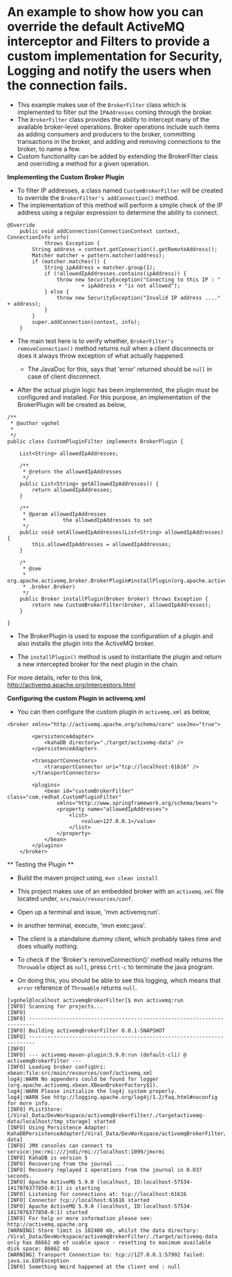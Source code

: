 # An example to show how you can override the default ActiveMQ interceptor and Filters to provide a custom implementation for Security, Logging and notify the users when the connection fails.

- This example makes use of the `BrokerFilter` class which is implemented to filter out the `IPAddresses` coming through the broker.
- The `BrokerFilter` class provides the ability to intercept many of the available broker-level operations. Broker operations include such items as adding consumers and producers to the broker, committing transactions in the broker, and adding and removing connections to the broker, to name a few.
- Custom functionality can be added by extending the BrokerFilter class and overriding a method for a given operation.


**Implementing the Custom Broker Plugin**

- To filter IP addresses, a class named `CustomBrokerFilter` will be created to override the `BrokerFilter's addConnection()` method.
- The implementation of this method will perform a simple check of the IP address using a regular expression to determine the ability to connect.

~~~
@Override
	public void addConnection(ConnectionContext context, ConnectionInfo info)
			throws Exception {
		String address = context.getConnection().getRemoteAddress();
		Matcher matcher = pattern.matcher(address);
		if (matcher.matches()) {
			String ipAddress = matcher.group(1);
			if (!allowedIpAddresses.contains(ipAddress)) {
				throw new SecurityException("Conecting to this IP : "
						+ ipAddress + "is not allowed");
			} else {
				throw new SecurityException("Invalid IP address ...." + address);
			}
		}
		super.addConnection(context, info);
	}
~~~

- The main test here is to verify whether, `BrokerFilter's removeConnection()` method returns null when a client disconnects or does it always throw exception of what actually happened.
    - The JavaDoc for this, says that 'error' returned should be `null` in case of client disconnect.
    
    
- After the actual plugin logic has been implemented, the plugin must be configured and installed. For this purpose, an implementation of the BrokerPlugin will be created as below, 

~~~
/**
 * @author vgohel
 *
 */
public class CustomPluginFilter implements BrokerPlugin {

	List<String> allowedIpAddresses;

	/**
	 * @return the allowedIpAddresses
	 */
	public List<String> getAllowedIpAddresses() {
		return allowedIpAddresses;
	}

	/**
	 * @param allowedIpAddresses
	 *            the allowedIpAddresses to set
	 */
	public void setAllowedIpAddresses(List<String> allowedIpAddresses) {
		this.allowedIpAddresses = allowedIpAddresses;
	}

	/*
	 * @see
	 * org.apache.activemq.broker.BrokerPlugin#installPlugin(org.apache.activemq
	 * .broker.Broker)
	 */
	public Broker installPlugin(Broker broker) throws Exception {
		return new CustomBrokerFilter(broker, allowedIpAddresses);
	}

}
~~~

- The BrokerPlugin is used to expose the configuration of a plugin and also installs the plugin into the ActiveMQ broker.

- The `installPlugin()` method is used to instantiate the plugin and return a new intercepted broker for the next plugin in the chain.

For more details, refer to this link, http://activemq.apache.org/interceptors.html


**Configuring the custom Plugin in activemq.xml**

- You can then configure the custom plugin in `activemq.xml` as below, 

~~~
<broker xmlns="http://activemq.apache.org/schema/core" useJmx="true">

		<persistenceAdapter>
			<kahaDB directory="./target/activemq-data" />
		</persistenceAdapter>

		<transportConnectors>
			<transportConnector uri="tcp://localhost:61616" />
		</transportConnectors>

		<plugins>
			<bean id="customBrokerFilter" class="com.redhat.CustomPluginFilter"
				xmlns="http://www.springframework.org/schema/beans">
				<property name="allowedIpAddresses">
					<list>
						<value>127.0.0.1</value>
					</list>
				</property>
			</bean>
		</plugins>
	</broker>

~~~


** Testing the Plugin **

- Build the maven project using, `mvn clean install`
- This project makes use of an embedded broker with an `activemq.xml`  file located under, `src/main/resources/conf`.
- Open up a terminal and issue, 'mvn activemq:run'.
- In another terminal, execute, 'mvn exec:java'.
- The client is a standalone dummy client, which probably takes time and does vitually nothing.


- To check if the 'Broker's removeConnection()' method really returns the `Throwable` object as `null`, press `Crtl-c` to terminate the java program.
- On doing this, you should be able to see this logging, which means that `error` reference of `Throwable` returns `null`.

~~~
[vgohel@localhost activemqBrokerFilter]$ mvn activemq:run
[INFO] Scanning for projects...
[INFO]                                                                         
[INFO] ------------------------------------------------------------------------
[INFO] Building activemqBrokerFilter 0.0.1-SNAPSHOT
[INFO] ------------------------------------------------------------------------
[INFO] 
[INFO] --- activemq-maven-plugin:5.9.0:run (default-cli) @ activemqBrokerFilter ---
[INFO] Loading broker configUri: xbean:file:src/main/resources/conf/activemq.xml
log4j:WARN No appenders could be found for logger (org.apache.activemq.xbean.XBeanBrokerFactory$1).
log4j:WARN Please initialize the log4j system properly.
log4j:WARN See http://logging.apache.org/log4j/1.2/faq.html#noconfig for more info.
[INFO] PListStore:[/Viral_Data/DevWorkspace/activemqBrokerFilter/./targetactivemq-data/localhost/tmp_storage] started
[INFO] Using Persistence Adapter: KahaDBPersistenceAdapter[/Viral_Data/DevWorkspace/activemqBrokerFilter/./target/activemq-data]
[INFO] JMX consoles can connect to service:jmx:rmi:///jndi/rmi://localhost:1099/jmxrmi
[INFO] KahaDB is version 5
[INFO] Recovering from the journal ...
[INFO] Recovery replayed 1 operations from the journal in 0.037 seconds.
[INFO] Apache ActiveMQ 5.9.0 (localhost, ID:localhost-57534-1417076377850-0:1) is starting
[INFO] Listening for connections at: tcp://localhost:61616
[INFO] Connector tcp://localhost:61616 started
[INFO] Apache ActiveMQ 5.9.0 (localhost, ID:localhost-57534-1417076377850-0:1) started
[INFO] For help or more information please see: http://activemq.apache.org
[WARNING] Store limit is 102400 mb, whilst the data directory: /Viral_Data/DevWorkspace/activemqBrokerFilter/./target/activemq-data only has 86662 mb of usable space - resetting to maximum available disk space: 86662 mb
[WARNING] Transport Connection to: tcp://127.0.0.1:57992 failed: java.io.EOFException
[INFO] Something Weird happened at the client end : null

~~~



